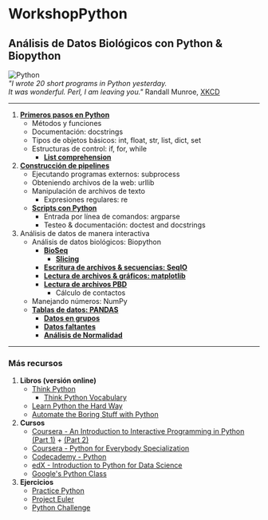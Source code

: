 WorkshopPython
==============

## Análisis de Datos Biológicos con Python &amp; Biopython  
  
![Python](http://imgs.xkcd.com/comics/python.png)  
*"I wrote 20 short programs in Python yesterday.  
It was wonderful.  Perl, I am leaving you."* Randall Munroe, [XKCD](http://xkcd.com/353/)  
  
----------------------------  
  
1. **[Primeros pasos en Python](http://nbviewer.jupyter.org/format/slides/github/diegozea/WorkshopPython/blob/master/Notebooks/Primeros%20pasos.ipynb#/)**
	* Métodos y funciones
	* Documentación: docstrings
	* Tipos de objetos básicos: int, float, str, list, dict, set
	* Estructuras de control: if, for, while
		* **[List comprehension](http://nbviewer.ipython.org/github/diegozea/WorkshopPython/blob/master/Notebooks/List%20comprehension.ipynb)**
2. **[Construcción de pipelines](http://slideviewer.herokuapp.com/urls/raw.githubusercontent.com/diegozea/WorkshopPython/master/Notebooks/Alineamiento%20de%20Ortologos.ipynb?create=1#/)**
	* Ejecutando programas externos: subprocess
	* Obteniendo archivos de la web: urllib
	* Manipulación de archivos de texto
		* Expresiones regulares: re
	* **[Scripts con Python](http://nbviewer.ipython.org/github/diegozea/WorkshopPython/blob/master/Notebooks/Scripts%20en%20Python.ipynb)**
		* Entrada por línea de comandos: argparse
		* Testeo & documentación: doctest and docstrings
3. Análisis de datos de manera interactiva
	* Análisis de datos biológicos: Biopython
		* **[BioSeq](http://nbviewer.ipython.org/github/diegozea/WorkshopPython/blob/master/Notebooks/BioSeq.ipynb)**
			* **[Slicing](http://nbviewer.ipython.org/github/diegozea/WorkshopPython/blob/master/Notebooks/BioSeq%20-%20Iteration%20&%20Slicing%20.ipynb)**
		* **[Escritura de archivos & secuencias: SeqIO](http://nbviewer.ipython.org/github/diegozea/WorkshopPython/blob/master/Notebooks/Secuencias%20&%20Escritura%20de%20Archivos.ipynb)**
		* **[Lectura de archivos & gráficos: matplotlib](http://nbviewer.ipython.org/github/diegozea/WorkshopPython/blob/master/Notebooks/Lectura%20de%20Archivos%20&%20Gr%C3%A1ficos.ipynb)**
		* **[Lectura de archivos PBD](http://nbviewer.ipython.org/github/diegozea/WorkshopPython/blob/master/Notebooks/PDB%20BioPython.ipynb)**
			* Cálculo de contactos
	* Manejando números: NumPy
	* **[Tablas de datos: PANDAS](http://nbviewer.ipython.org/github/diegozea/WorkshopPython/blob/master/Notebooks/Explorando%20Datos%20con%20pandas.ipynb)**
		* **[Datos en grupos](http://nbviewer.ipython.org/github/diegozea/WorkshopPython/blob/master/Notebooks/Analizando%20Datos%20en%20Grupos.ipynb)**
		* **[Datos faltantes](http://nbviewer.ipython.org/github/diegozea/WorkshopPython/blob/master/Notebooks/NA.ipynb)**
		* **[Análisis de Normalidad](http://nbviewer.ipython.org/github/diegozea/WorkshopPython/blob/master/Notebooks/Normalidad.ipynb)**

----------------------------  
  
### Más recursos

1. **Libros (versión online)**
	* [Think Python](http://www.greenteapress.com/thinkpython/)
		* [Think Python Vocabulary](http://www.memrise.com/course/173951/think-python-vocabulary/)
	* [Learn Python the Hard Way](http://learnpythonthehardway.org/book/)
	* [Automate the Boring Stuff with Python](http://automatetheboringstuff.com/)
2. **Cursos**
	* [Coursera - An Introduction to Interactive Programming in Python (Part 1)](https://es.coursera.org/learn/interactive-python-1) + [(Part 2)](http://es.coursera.org/learn/interactive-python-2)
	* [Coursera - Python for Everybody Specialization](https://en.coursera.org/specializations/python)
	* [Codecademy - Python](http://www.codecademy.com/learn/python)
	* [edX - Introduction to Python for Data Science](http://www.edx.org/course/introduction-python-data-science-microsoft-dat208x-4)
	* [Google's Python Class](http://developers.google.com/edu/python/)
3. **Ejercicios**
	* [Practice Python](http://www.practicepython.org/)
	* [Project Euler](http://projecteuler.net/)
	* [Python Challenge](http://www.pythonchallenge.com/)
